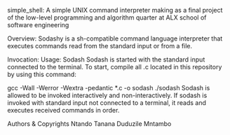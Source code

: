 simple_shell:
A simple UNIX command interpreter making as a final project of the low-level programming and algorithm quarter at ALX school of software engineering

Overview:
Sodashy is a sh-compatible command language interpreter that executes commands read from the standard input or from a file.

Invocation:
Usage: Sodash Sodash is started with the standard input connected to the terminal. To start, compile all .c located in this repository by using this command:

gcc -Wall -Werror -Wextra -pedantic *.c -o sodash ./sodash Sodash is allowed to be invoked interactively and non-interactively. If sodash is invoked with standard input not connected to a terminal, it reads and executes received commands in order.

Authors & Copyrights
Ntando Tanana
Duduzile Mntambo